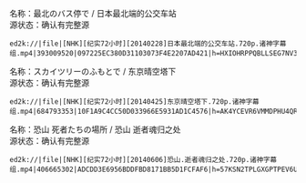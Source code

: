 名称：最北のバス停で / 日本最北端的公交车站  
源状态：确认有完整源
```
ed2k://|file|[NHK][纪实72小时][20140228]日本最北端的公交车站.720p.诸神字幕组.mp4|393009520|097225EC380D31103073F4E2207AD421|h=HXIOHRPPQBLLSEG7NV36VSME34ZLU4ZC|/
```
名称：スカイツリーのふもとで / 东京晴空塔下  
源状态：确认有完整源
```
ed2k://|file|[NHK][纪实72小时][20140425]东京晴空塔下.720p.诸神字幕组.mp4|684793353|10F1A9C4CC50D033966E5931AD1C4576|h=AK4YCEVR6VMMDPHU4QRA3CZBUS3U7WIL|/
```
名称：恐山 死者たちの場所 / 恐山 逝者魂归之处  
源状态：确认有完整源
```
ed2k://|file|[NHK][纪实72小时][20140606]恐山.逝者魂归之处.720p.诸神字幕组.mp4|406665302|ADCDD3E6956BDDFBD8171BB5D1FCFAF6|h=57KSN2TPLGXGPTPEV6UVRAKUM7UDTT7M|/
```
